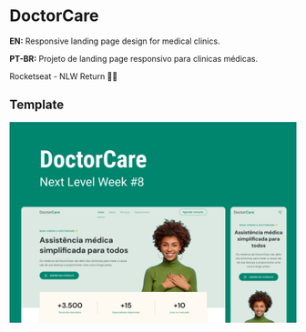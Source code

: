 # DoctorCare

**EN:** Responsive landing page design for medical clinics.

**PT-BR:** Projeto de landing page responsivo para clinicas médicas.

Rocketseat - NLW Return 🚀💙

## Template
<img src="./doctorcare-template.png" alt="Capa do Projeto DoctorCare - NLW Return" />
